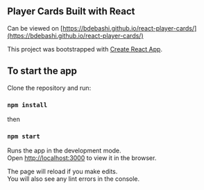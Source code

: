 ## Player Cards Built with React

Can be viewed on [https://bdebashi.github.io/react-player-cards/](https://bdebashi.github.io/react-player-cards/)

This project was bootstrapped with [Create React App](https://github.com/facebookincubator/create-react-app).

## To start the app
Clone the repository and run:

### `npm install`

then

### `npm start`

Runs the app in the development mode.<br>
Open [http://localhost:3000](http://localhost:3000) to view it in the browser.

The page will reload if you make edits.<br>
You will also see any lint errors in the console.
